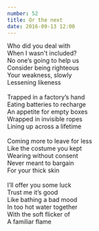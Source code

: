 ```yaml
---
number: 52
title: Or the next
date: 2016-09-13 12:00
---
```


Who did you deal with<br>
When I wasn't included?<br>
No one’s going to help us<br>
Consider being righteous<br>
Your weakness, slowly<br>
Lessening likeness<br>
<br>
Trapped in a factory’s hand<br>
Eating batteries to recharge<br>
An appetite for empty boxes<br>
Wrapped in invisible ropes<br>
Lining up across a lifetime<br>
<br>
Coming more to leave for less<br>
Like the costume you kept<br>
Wearing without consent<br>
Never meant to bargain<br>
For your thick skin<br>
<br>
I’ll offer you some luck<br>
Trust me it’s good<br>
Like bathing a bad mood<br>
In too hot water together<br>
With the soft flicker of<br>
A familiar flame<br>